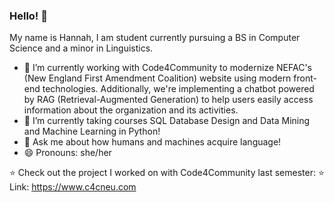### Hello! 👋

My name is Hannah, I am student currently pursuing a BS in Computer Science and a minor in Linguistics. 
- 🔭 I’m currently working with Code4Community to modernize NEFAC's (New England First Amendment Coalition) website using modern front-end technologies. Additionally, we're implementing a chatbot powered by RAG (Retrieval-Augmented Generation) to help users easily access information about the organization and its activities.
- 🌱 I’m currently taking courses SQL Database Design and Data Mining and Machine Learning in Python!
- 💬 Ask me about how humans and machines acquire language! 
- 😄 Pronouns: she/her

⭐  Check out the project I worked on with Code4Community last semester: ⭐ 
Link: https://www.c4cneu.com
